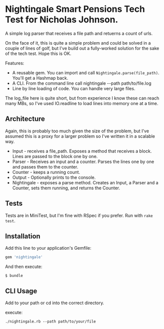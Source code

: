 # Nightingale Smart Pensions Tech Test for Nicholas Johnson.

A simple log parser that receives a file path and retuerns a count of urls.

On the face of it, this is quite a simple problem and could be solved in a couple of lines of golf, but I've build out a fully-worked solution for the sake of the tech test. Hope this is OK.

Features:

- A reusable gem. You can import and call `Nightingale.parse(file_path)`. You'll get a Hashmap back.
- A CLI. From the command line call nightingale --path path/to/file.log
- Line by line loading of code. You can handle very large files.

The log_file here is quite short, but from experience I know these can reach many MBs, so I've used IO.readline to load lines into memory one at a time.

## Architecture

Again, this is probably too much given the size of the problem, but I've assumed this is a proxy for a larger problem so I've written it in a scalable way.

- Input - receives a file_path. Exposes a method that receives a block. Lines are passed to the block one by one.
- Parser - Receives an input and a counter. Parses the lines one by one and passes them to the counter.
- Counter - keeps a running count.
- Output - Optionally prints to the console.
- Nightingale - exposes a parse method. Creates an Input, a Parser and a Counter, sets them running, and returns the Counter.

## Tests

Tests are in MiniTest, but I'm fine with RSpec if you prefer. Run with `rake test`.

## Installation

Add this line to your application's Gemfile:

```ruby
gem 'nightingale'
```

And then execute:

    $ bundle

## CLI Usage

Add to your path or cd into the correct directory.

execute:

`./nightingale.rb --path path/to/your/file`
